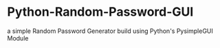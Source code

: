 # Python-Random-Password-GUI
a simple Random Password Generator build using Python's PysimpleGUI Module
